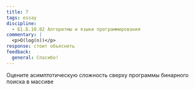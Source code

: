 ```yaml
---
title: 7
tags: essay
discipline:
  - Б1.Б.10.02 Алгоритмы и языки программирования
commentary: |
  <p>O(log(n))</p>
response: стоит объяснить
feedback:
  general: Cпасибо!
---
```


Оцените асимптотическую сложность сверху программы бинарного поиска в массиве